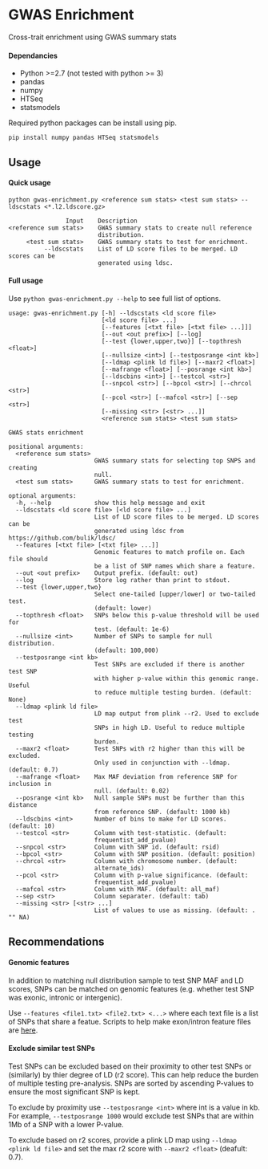 # GWAS Enrichment
Cross-trait enrichment using GWAS summary stats

#### Dependancies
- Python >=2.7 (not tested with python >= 3)
- pandas
- numpy
- HTSeq
- statsmodels

Required python packages can be install using pip.

```
pip install numpy pandas HTSeq statsmodels
```
## Usage

#### Quick usage

```
python gwas-enrichment.py <reference sum stats> <test sum stats> --ldscstats <*.l2.ldscore.gz>

                Input    Description
<reference sum stats>    GWAS summary stats to create null reference
                         distribution.
     <test sum stats>    GWAS summary stats to test for enrichment.
          --ldscstats    List of LD score files to be merged. LD scores can be
                         generated using ldsc.

```

#### Full usage

Use `python gwas-enrichment.py --help` to see full list of options.

```
usage: gwas-enrichment.py [-h] --ldscstats <ld score file>
                          [<ld score file> ...]
                          [--features [<txt file> [<txt file> ...]]]
                          [--out <out prefix>] [--log]
                          [--test {lower,upper,two}] [--topthresh <float>]
                          [--nullsize <int>] [--testposrange <int kb>]
                          [--ldmap <plink ld file>] [--maxr2 <float>]
                          [--mafrange <float>] [--posrange <int kb>]
                          [--ldscbins <int>] [--testcol <str>]
                          [--snpcol <str>] [--bpcol <str>] [--chrcol <str>]
                          [--pcol <str>] [--mafcol <str>] [--sep <str>]
                          [--missing <str> [<str> ...]]
                          <reference sum stats> <test sum stats>

GWAS stats enrichment

positional arguments:
  <reference sum stats>
                        GWAS summary stats for selecting top SNPS and creating
                        null.
  <test sum stats>      GWAS summary stats to test for enrichment.

optional arguments:
  -h, --help            show this help message and exit
  --ldscstats <ld score file> [<ld score file> ...]
                        List of LD score files to be merged. LD scores can be
                        generated using ldsc from https://github.com/bulik/ldsc/
  --features [<txt file> [<txt file> ...]]
                        Genomic features to match profile on. Each file should
                        be a list of SNP names which share a feature.
  --out <out prefix>    Output prefix. (default: out)
  --log                 Store log rather than print to stdout.
  --test {lower,upper,two}
                        Select one-tailed [upper/lower] or two-tailed test.
                        (default: lower)
  --topthresh <float>   SNPs below this p-value threshold will be used for
                        test. (default: 1e-6)
  --nullsize <int>      Number of SNPs to sample for null distribution.
                        (default: 100,000)
  --testposrange <int kb>
                        Test SNPs are excluded if there is another test SNP
                        with higher p-value within this genomic range. Useful
                        to reduce multiple testing burden. (default: None)
  --ldmap <plink ld file>
                        LD map output from plink --r2. Used to exclude test
                        SNPs in high LD. Useful to reduce multiple testing
                        burden.
  --maxr2 <float>       Test SNPs with r2 higher than this will be excluded.
                        Only used in conjunction with --ldmap. (default: 0.7)
  --mafrange <float>    Max MAF deviation from reference SNP for inclusion in
                        null. (default: 0.02)
  --posrange <int kb>   Null sample SNPs must be further than this distance
                        from reference SNP. (default: 1000 kb)
  --ldscbins <int>      Number of bins to make for LD scores. (default: 10)
  --testcol <str>       Column with test-statistic. (default:
                        frequentist_add_pvalue)
  --snpcol <str>        Column with SNP id. (default: rsid)
  --bpcol <str>         Column with SNP position. (default: position)
  --chrcol <str>        Column with chromosome number. (default:
                        alternate_ids)
  --pcol <str>          Column with p-value significance. (default:
                        frequentist_add_pvalue)
  --mafcol <str>        Column with MAF. (default: all_maf)
  --sep <str>           Column separater. (default: tab)
  --missing <str> [<str> ...]
                        List of values to use as missing. (default: . "" NA)

```

## Recommendations

#### Genomic features

In addition to matching null distribution sample to test SNP MAF and LD scores, SNPs can be matched on genomic features (e.g. whether test SNP was exonic, intronic or intergenic).

Use `--features <file1.txt> <file2.txt> <...>` where each text file is a list of SNPs that share a featue. Scripts to help make exon/intron feature files are [here](make-features/make-genomic-features/).

#### Exclude similar test SNPs

Test SNPs can be excluded based on their proximity to other test SNPs or (similarly) by thier degree of LD (r2 score). This can help reduce the burden of multiple testing pre-analysis. SNPs are sorted by ascending P-values to ensure the most significant SNP is kept.

To exclude by proximity use `--testposrange <int>` where int is a value in kb. For example, `--testposrange 1000` would exclude test SNPs that are within 1Mb of a SNP with a lower P-value.

To exclude based on r2 scores, provide a plink LD map using `--ldmap <plink ld file>` and set the max r2 score with `--maxr2 <float>` (deafult: 0.7).
